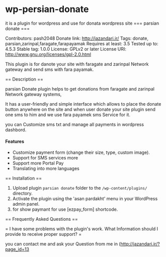 # wp-persian-donate
it is a plugin for wordpress and use for donata wordpress site 
===  parsian donate ===

Contributors: pash2048
Donate link: http://jazandari.ir/
Tags: donate, parsian,zarinpal,faragate,farapayamak
Requires at least: 3.5
Tested up to: 4.5.3
Stable tag: 1.0.0
License: GPLv2 or later
License URI: http://www.gnu.org/licenses/gpl-2.0.html

This plugin is for danote your site with faragate and zarinpal Network gateway  and send sms with fara payamak.

== Description ==

</p> parsian Donate plugin helps to get donations from faragate and zarinpal Network gateway systems,</p>
<p>It has a user-friendly and simple interface which allows to place the donate button anywhere on the site and when user donate your site plugin send one sms to him and we use fara payamek sms Service for it.</p>
<p>you can Customize sms txt and manage all payments in wordpress dashbord.</p>



<h4>Features</h4>

<ul>
<li>Customize payment form (change their size, type, custom image).</li>
<li>Support for SMS services more</li>
<li>Support more Portal Pay</li>
<li>Translating into more languages</li>
</ul>


== Installation ==

<ol>
<li>Upload plugin <code>parsian donate</code> folder to the <code>/wp-content/plugins/</code> directory.</li>
<li>Activate the plugin using the 'asan pardakht' menu in your WordPress admin panel.</li>
<li>for show paymant for use [ezpay_form] shortcode.</li>
</ol>

== Frequently Asked Questions ==


= I have some problems with the plugin's work. What Information should I provide to receive proper support? =

you can contact me and ask your Question from me in (<a href="http://jazandari.ir/?page_id=13" rel="nofollow">http://jazandari.ir/?page_id=13</a>



